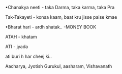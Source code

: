 •Chanakya neeti - taka Darma, taka karma, taka Pra

Tak-Takayeti - konsa kaam, baat kru jisse paise kmae

•Bharat hari - ardh shatak.. -MONEY BOOK

ATAH - khatam

ATI - jyada

ati buri h har cheej ki..

Aacharya, Jyotish
Gurukul, aasharam,
Vishavanath